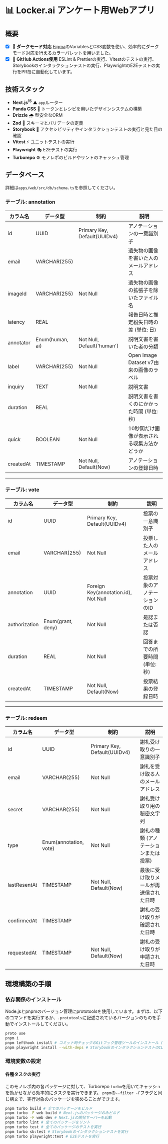 # 📊 Locker.ai アンケート用Webアプリ

## 概要

- [x] **🌙 ダークモード対応** [Figma](https://www.figma.com/design/hsWBflpYMAqzRCIabKZYnJ/Yumemi?node-id=402-1692&t=v4Zz5MpKl4nAQQMe-1)のVariablesとCSS変数を使い、効率的にダークモード対応を行えるカラーパレットを用いました。
- [x] **🤖 GitHub Actions使用** ESLint & Prettierの実行、Vitestのテストの実行、Storybookのインタラクションテストの実行、PlaywrightのE2Eテストの実行をPR毎に自動化しています。

## 技術スタック

- **Next.js<sup>15</sup>** ▲ `app`ルーター
- **Panda CSS** 🐼 トークンとレシピを用いたデザインシステムの構築
- **Drizzle** 🌧️ 型安全なORM
- **Zod** 💎 スキーマとバリデータの定義
- **Storybook** 📕 アクセシビリティやインタラクションテストの実行と見た目の確認
- **Vitest** ⚡ ユニットテストの実行
- **Playwright** 🎭 E2Eテストの実行
- **Turborepo** ⚙️ モノレポのビルドやリントのキャッシュ管理

## データベース

詳細は`apps/web/src/db/schema.ts`を参照してください。

### テーブル: annotation

| カラム名  | データ型        | 制約                         | 説明                                       |
| --------- | --------------- | ---------------------------- | ------------------------------------------ |
| id        | UUID            | Primary Key, Default(UUIDv4) | アノテーションの一意識別子                 |
| email     | VARCHAR(255)    |                              | 遺失物の画像を書いた人のメールアドレス     |
| imageId   | VARCHAR(255)    | Not Null                     | 遺失物の画像の拡張子を除いたファイル名     |
| latency   | REAL            |                              | 報告日時と推定紛失日時の差 (単位: 日)      |
| annotator | Enum(human, ai) | Not Null, Default('human')   | 説明文書を書いた者の分類                   |
| label     | VARCHAR(255)    | Not Null                     | Open Image Dataset v7由来の画像のラベル    |
| inquiry   | TEXT            | Not Null                     | 説明文書                                   |
| duration  | REAL            |                              | 説明文書を書くのにかかった時間 (単位: 秒)  |
| quick     | BOOLEAN         | Not Null                     | 10秒間だけ画像が表示される収集方法かどうか |
| createdAt | TIMESTAMP       | Not Null, Default(Now)       | アノテーションの登録日時                   |

---

### テーブル: vote

| カラム名      | データ型          | 制約                                 | 説明                          |
| ------------- | ----------------- | ------------------------------------ | ----------------------------- |
| id            | UUID              | Primary Key, Default(UUIDv4)         | 投票の一意識別子              |
| email         | VARCHAR(255)      | Not Null                             | 投票した人のメールアドレス    |
| annotation    | UUID              | Foreign Key(annotation.id), Not Null | 投票対象のアノテーションのID  |
| authorization | Enum(grant, deny) | Not Null                             | 是認または否認                |
| duration      | REAL              | Not Null                             | 回答までの所要時間 (単位: 秒) |
| createdAt     | TIMESTAMP         | Not Null, Default(Now)               | 投票結果の登録日時            |

---

### テーブル: redeem

| カラム名     | データ型               | 制約                         | 説明                                   |
| ------------ | ---------------------- | ---------------------------- | -------------------------------------- |
| id           | UUID                   | Primary Key, Default(UUIDv4) | 謝礼受け取りの一意識別子               |
| email        | VARCHAR(255)           | Not Null                     | 謝礼を受け取る人のメールアドレス       |
| secret       | VARCHAR(255)           | Not Null                     | 謝礼受け取り用の秘密文字列             |
| type         | Enum(annotation, vote) | Not Null                     | 謝礼の種類 (アノテーションまたは投票)  |
| lastResentAt | TIMESTAMP              | Not Null, Default(Now)       | 最後に受け取りメールが再送信された日時 |
| confirmedAt  | TIMESTAMP              |                              | 謝礼の受け取りが確認された日時         |
| requestedAt  | TIMESTAMP              | Not Null, Default(Now)       | 謝礼の受け取りが申請された日時         |

## 環境構築の手順

### 依存関係のインストール

Node.jsとpnpmのバージョン管理にprototoolsを使用しています。まずは、以下のコマンドを実行するか、`.prototools`に記述されているバージョンのものを手動でインストールしてください。

```sh
proto use
pnpm i
pnpm lefthook install # コミット時チェックのGitフック管理ツールのインストール (初回のみ)
pnpm playwright install --with-deps # StorybookのインタラクションテストのCLI実行 & E2Eテストの実行に必要
```

### 環境変数の設定

#### 各種タスクの実行

このモノレポ内の各パッケージに対して、Turborepo `turbo`を用いてキャッシュを効かせながら効率的にタスクを実行できます。
`pnpm`の`--filter -F`フラグと同じ構文で、実行対象のパッケージを狭めることができます。

```sh
pnpm turbo build # 全てのパッケージをビルド
pnpm turbo -F web build # Next.jsのパッケージのみビルド
pnpm turbo -F web dev # Next.jsの開発サーバーを起動
pnpm turbo lint # 全てのパッケージをリント
pnpm turbo test # 全てのパッケージのテストを実行
pnpm turbo sb:test # Storybookのインタラクションテストを実行
pnpm turbo playwright:test # E2Eテストを実行
```
